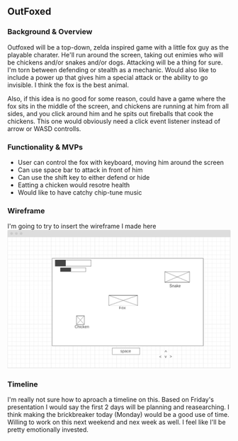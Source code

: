 ## OutFoxed

### Background & Overview

Outfoxed will be a top-down, zelda inspired game with a little fox guy as the playable charater. He'll run around the screen, taking out enimies who will be chickens and/or snakes and/or dogs. Attacking will be a thing for sure. I'm torn between defending or stealth as a mechanic. Would also like to include a power up that gives him a special attack or the ability to go invisible. I think the fox is the best animal. 

Also, if this idea is no good for some reason, could have a game where the fox sits in the middle of the screen, and chickens are running at him from all sides, and you click around him and he spits out fireballs that cook the chickens. This one would obviously need a click event listener instead of arrow or WASD controlls.

### Functionality & MVPs
- User can control the fox with keyboard, moving him around the screen
- Can use space bar to attack in front of him
- Can use the shift key to either defend or hide
- Eatting a chicken would resotre health
- Would like to have catchy chip-tune music

### Wireframe
I'm going to try to insert the wireframe I made here
![Wireframe](https://github.com/theneonwombat/OutFox/blob/main/dist/images/wireframe.png)

### Timeline

I'm really not sure how to aproach a timeline on this. Based on Friday's presentation I would say the first 2 days will be planning and reasearching. I think making the brickbreaker today (Monday) would be a good use of time. Willing to work on this next weekend and nex week as well. I feel like I'll be pretty emotionally invested.

